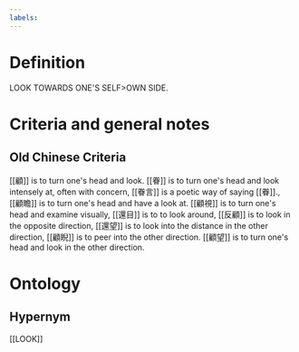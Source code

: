 ```yaml
---
labels: 
---
```


# Definition
LOOK TOWARDS ONE'S SELF>OWN SIDE.
# Criteria and general notes
## Old Chinese Criteria
[[顧]] is to turn one's head and look.
[[眷]] is to turn one's head and look intensely at, often with concern,
[[眷言]] is a poetic way of saying [[眷]].,
[[顧瞻]] is to turn one's head and have a look at.
[[顧視]] is to turn one's head and examine visually,
[[還目]] is to to look around,
[[反顧]] is to look in the opposite direction,
[[還望]] is to look into the distance in the other direction,
[[顧睨]] is to peer into the other direction.
[[顧望]] is to turn one's head and look in the other direction.
# Ontology

## Hypernym
[[LOOK]]